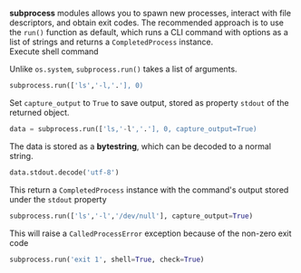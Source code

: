 **subprocess** modules allows you to spawn new processes, interact with file descriptors, and obtain exit codes. The recommended approach is to use the `run()` function as default, which runs a CLI command with options as a list of strings and returns a `CompletedProcess` instance.\
Execute shell command

Unlike `os.system`, `subprocess.run()` takes a list of arguments. 

```py
subprocess.run(['ls','-l,'.'], 0)
```

Set `capture_output` to `True` to save output, stored as property `stdout` of the returned object. 

```py
data = subprocess.run(['ls,'-l','.'], 0, capture_output=True)
```

The data is stored as a **bytestring**, which can be decoded to a normal string.

```py
data.stdout.decode('utf-8')
```

This return a `CompletedProcess` instance with the command's output stored under the `stdout` property

```py
subprocess.run(['ls','-l','/dev/null'], capture_output=True)
```

This will raise a `CalledProcessError` exception because of the non-zero exit code

```py
subprocess.run('exit 1', shell=True, check=True)
```
